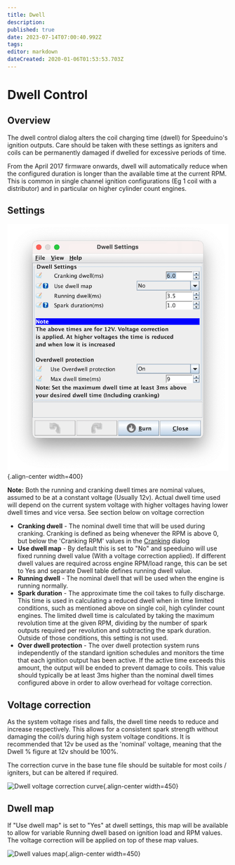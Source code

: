 ```yaml
---
title: Dwell
description: 
published: true
date: 2023-07-14T07:00:40.992Z
tags: 
editor: markdown
dateCreated: 2020-01-06T01:53:53.703Z
---
```


# Dwell Control
## Overview
The dwell control dialog alters the coil charging time (dwell) for Speeduino's ignition outputs. Care should be taken with these settings as igniters and coils can be permanently damaged if dwelled for excessive periods of time.

From the April 2017 firmware onwards, dwell will automatically reduce when the configured duration is longer than the available time at the current RPM. This is common in single channel ignition configurations (Eg 1 coil with a distributor) and in particular on higher cylinder count engines.

## Settings

![Dwell Settings](/img/ignition/dwell_settings.png){.align-center width=400}

**Note:** Both the running and cranking dwell times are nominal values, assumed to be at a constant voltage (Usually 12v). Actual dwell time used will depend on the current system voltage with higher voltages having lower dwell times and vice versa. See section below on voltage correction

- **Cranking dwell** - The nominal dwell time that will be used during cranking. Cranking is defined as being whenever the RPM is above 0, but below the 'Cranking RPM' values in the [Cranking](/en/configuration/Cranking "wikilink") dialog
- **Use dwell map** - By default this is set to "No" and speeduino will use fixed running dwell value (With a voltage correction applied). If different dwell values are required across engine RPM/load range, this can be set to Yes and separate Dwell table defines running dwell value.
- **Running dwell** - The nominal dwell that will be used when the engine is running normally.
- **Spark duration** - The approximate time the coil takes to fully discharge. This time is used in calculating a reduced dwell when in time limited conditions, such as mentioned above on single coil, high cylinder count engines. The limited dwell time is calculated by taking the maximum revolution time at the given RPM, dividing by the number of spark outputs required per revolution and subtracting the spark duration. Outside of those conditions, this setting is not used.
- **Over dwell protection** - The over dwell protection system runs independently of the standard ignition schedules and monitors the time that each ignition output has been active. If the active time exceeds this amount, the output will be ended to prevent damage to coils. This value should typically be at least 3ms higher than the nominal dwell times configured above in order to allow overhead for voltage correction.

## Voltage correction
As the system voltage rises and falls, the dwell time needs to reduce and increase respectively. This allows for a consistent spark strength without damaging the coil/s during high system voltage conditions. It is recommended that 12v be used as the 'nominal' voltage, meaning that the Dwell % figure at 12v should be 100%.

The correction curve in the base tune file should be suitable for most coils / igniters, but can be altered if required.

![Dwell voltage correction curve](/img/ignition/dwell_correction.png){.align-center width=450}

## Dwell map
If "Use dwell map" is set to "Yes" at dwell settings, this map will be available to allow for variable Running dwell based on ignition load and RPM values. The voltage correction will be applied on top of these map values.

![Dwell values map](/img/ignition/dwell_map.png){.align-center width=450}

